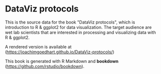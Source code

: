 
# DataViz protocols

This is the source data for the book "DataViz protocols", which is introduction to R & ggplot2 for data visualization. The target audience are wet lab scientists that are interested in processing and visualizing data with R & ggplot2.

A rendered version is available at (https://joachimgoedhart.github.io/DataViz-protocols/)

This book is generated with R Markdown and **bookdown** (https://github.com/rstudio/bookdown).
